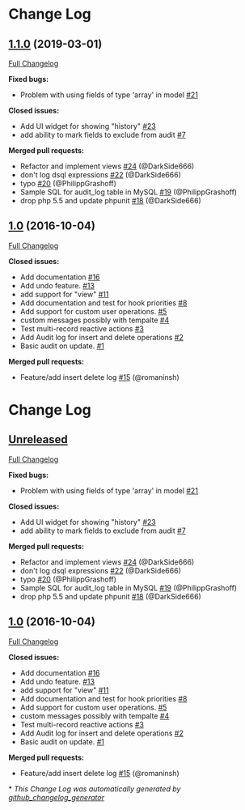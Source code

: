 # Change Log

## [1.1.0](https://github.com/atk4/audit/tree/1.1.0) (2019-03-01)

[Full Changelog](https://github.com/atk4/audit/compare/1.0...1.1.0)

**Fixed bugs:**

- Problem with using fields of type 'array' in model [\#21](https://github.com/atk4/audit/issues/21)

**Closed issues:**

- Add UI widget for showing "history" [\#23](https://github.com/atk4/audit/issues/23)
- add ability to mark fields to exclude from audit [\#7](https://github.com/atk4/audit/issues/7)

**Merged pull requests:**

- Refactor and implement views [\#24](https://github.com/atk4/audit/pull/24) (@DarkSide666)
- don't log dsql expressions [\#22](https://github.com/atk4/audit/pull/22) (@DarkSide666)
- typo [\#20](https://github.com/atk4/audit/pull/20) (@PhilippGrashoff)
- Sample SQL for audit\_log table in MySQL [\#19](https://github.com/atk4/audit/pull/19) (@PhilippGrashoff)
- drop php 5.5 and update phpunit [\#18](https://github.com/atk4/audit/pull/18) (@DarkSide666)

## [1.0](https://github.com/atk4/audit/tree/1.0) (2016-10-04)

[Full Changelog](https://github.com/atk4/audit/compare/8952b0b6ca0b0a1490bcd6e00a42ed777a65a842...1.0)

**Closed issues:**

- Add documentation [\#16](https://github.com/atk4/audit/issues/16)
- Add undo feature. [\#13](https://github.com/atk4/audit/issues/13)
- add support for "view" [\#11](https://github.com/atk4/audit/issues/11)
- Add documentation and test for hook priorities [\#8](https://github.com/atk4/audit/issues/8)
- Add support for custom user operations. [\#5](https://github.com/atk4/audit/issues/5)
- custom messages possibly with tempalte [\#4](https://github.com/atk4/audit/issues/4)
- Test multi-record reactive actions [\#3](https://github.com/atk4/audit/issues/3)
- Add Audit log for insert and delete operations [\#2](https://github.com/atk4/audit/issues/2)
- Basic audit on update. [\#1](https://github.com/atk4/audit/issues/1)

**Merged pull requests:**

- Feature/add insert delete log [\#15](https://github.com/atk4/audit/pull/15) (@romaninsh)

# Change Log

## [Unreleased](https://github.com/atk4/audit/tree/HEAD)

[Full Changelog](https://github.com/atk4/audit/compare/1.0...HEAD)

**Fixed bugs:**

- Problem with using fields of type 'array' in model [\#21](https://github.com/atk4/audit/issues/21)

**Closed issues:**

- Add UI widget for showing "history" [\#23](https://github.com/atk4/audit/issues/23)
- add ability to mark fields to exclude from audit [\#7](https://github.com/atk4/audit/issues/7)

**Merged pull requests:**

- Refactor and implement views [\#24](https://github.com/atk4/audit/pull/24) (@DarkSide666)
- don't log dsql expressions [\#22](https://github.com/atk4/audit/pull/22) (@DarkSide666)
- typo [\#20](https://github.com/atk4/audit/pull/20) (@PhilippGrashoff)
- Sample SQL for audit\_log table in MySQL [\#19](https://github.com/atk4/audit/pull/19) (@PhilippGrashoff)
- drop php 5.5 and update phpunit [\#18](https://github.com/atk4/audit/pull/18) (@DarkSide666)

## [1.0](https://github.com/atk4/audit/tree/1.0) (2016-10-04)

[Full Changelog](https://github.com/atk4/audit/compare/8952b0b6ca0b0a1490bcd6e00a42ed777a65a842...1.0)

**Closed issues:**

- Add documentation [\#16](https://github.com/atk4/audit/issues/16)
- Add undo feature. [\#13](https://github.com/atk4/audit/issues/13)
- add support for "view" [\#11](https://github.com/atk4/audit/issues/11)
- Add documentation and test for hook priorities [\#8](https://github.com/atk4/audit/issues/8)
- Add support for custom user operations. [\#5](https://github.com/atk4/audit/issues/5)
- custom messages possibly with tempalte [\#4](https://github.com/atk4/audit/issues/4)
- Test multi-record reactive actions [\#3](https://github.com/atk4/audit/issues/3)
- Add Audit log for insert and delete operations [\#2](https://github.com/atk4/audit/issues/2)
- Basic audit on update. [\#1](https://github.com/atk4/audit/issues/1)

**Merged pull requests:**

- Feature/add insert delete log [\#15](https://github.com/atk4/audit/pull/15) (@romaninsh)



\* *This Change Log was automatically generated by [github_changelog_generator](https://github.com/skywinder/Github-Changelog-Generator)*